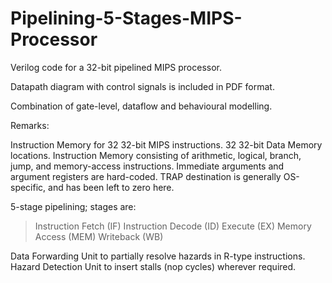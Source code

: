 # Pipelining-5-Stages-MIPS-Processor

Verilog code for a 32-bit pipelined MIPS processor.

Datapath diagram with control signals is included in PDF format.

Combination of gate-level, dataflow and behavioural modelling.

Remarks:

Instruction Memory for 32 32-bit MIPS instructions.
32 32-bit Data Memory locations.
Instruction Memory consisting of arithmetic, logical, branch, jump, and memory-access instructions. Immediate arguments and argument registers are hard-coded.
TRAP destination is generally OS-specific, and has been left to zero here.

5-stage pipelining; stages are:

>Instruction Fetch (IF)
>Instruction Decode (ID)
>Execute (EX)
>Memory Access (MEM)
>Writeback (WB)

Data Forwarding Unit to partially resolve hazards in R-type instructions.
Hazard Detection Unit to insert stalls (nop cycles) wherever required.
